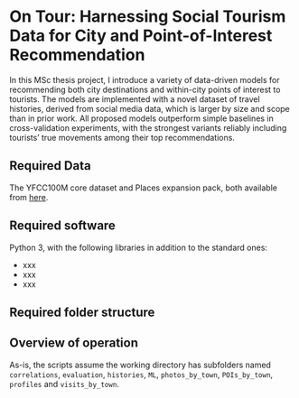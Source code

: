 # 	On Tour: Harnessing Social Tourism Data for City and Point-of-Interest Recommendation
In this MSc thesis project, I introduce a variety of data-driven models for recommending both city destinations and within-city points of interest to tourists. The models are implemented with a novel dataset of travel histories, derived from social media data, which is larger by size and scope than in prior work. All proposed models outperform simple baselines in cross-validation experiments, with the strongest variants reliably including tourists’ true movements among their top recommendations. 

## Required Data
The YFCC100M core dataset and Places expansion pack, both available from [here](https://multimediacommons.wordpress.com/yfcc100m-core-dataset/).

## Required software
Python 3, with the following libraries in addition to the standard ones:
* xxx
* xxx
* xxx

## Required folder structure

## Overview of operation

As-is, the scripts assume the working directory has subfolders named `correlations`, `evaluation`, `histories`, `ML`, `photos_by_town`, `POIs_by_town`, `profiles` and `visits_by_town`.
